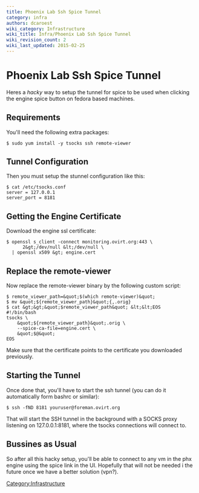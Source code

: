 ```yaml
---
title: Phoenix Lab Ssh Spice Tunnel
category: infra
authors: dcaroest
wiki_category: Infrastructure
wiki_title: Infra/Phoenix Lab Ssh Spice Tunnel
wiki_revision_count: 2
wiki_last_updated: 2015-02-25
---
```


# Phoenix Lab Ssh Spice Tunnel

Heres a *hacky* way to setup the tunnel for spice to be used when clicking the engine spice button on fedora based machines.

## Requirements

You'll need the following extra packages:

    $ sudo yum install -y tsocks ssh remote-viewer

## Tunnel Configuration

Then you must setup the stunnel configuration like this:

    $ cat /etc/tsocks.conf
    server = 127.0.0.1
    server_port = 8181

## Getting the Engine Certificate

Download the engine ssl certificate:

    $ openssl s_client -connect monitoring.ovirt.org:443 \
          2&gt;/dev/null &lt;/dev/null \
      | openssl x509 &gt; engine.cert

## Replace the remote-viewer

Now replace the remote-viewer binary by the following custom script:

    $ remote_viewer_path=&quot;$(which remote-viewer)&quot;
    $ mv &quot;${remote_viewer_path}&quot;{,.orig}
    $ cat &gt;&gt;&quot;$remote_viewer_path&quot; &lt;&lt;EOS
    #!/bin/bash
    tsocks \
        &quot;${remote_viewer_path}&quot;.orig \
        --spice-ca-file=engine.cert \
        &quot;$@&quot;
    EOS

Make sure that the certificate points to the certificate you downloaded previously.

## Starting the Tunnel

Once done that, you'll have to start the ssh tunnel (you can do it automatically form bashrc or similar):

    $ ssh -fND 8181 youruser@foreman.ovirt.org

That will start the SSH tunnel in the background with a SOCKS proxy listening on 127.0.0.1:8181, where the tsocks connections will connect to.

## Bussines as Usual

So after all this hacky setup, you'll be able to connect to any vm in the phx engine using the spice link in the UI. Hopefully that will not be needed i the future once we have a better solution (vpn?).

<Category:Infrastructure>
